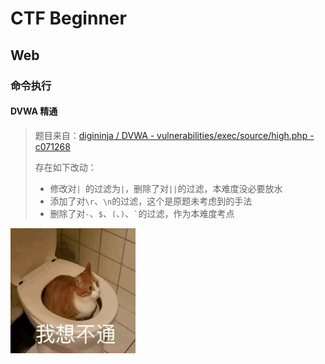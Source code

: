 # CTF Beginner

## Web

### 命令执行

#### DVWA 精通

> 题目来自：[digininja / DVWA - vulnerabilities/exec/source/high.php - c071268](https://github.com/digininja/DVWA/blob/c071268f7b4def6c5c50484db2c410952153ce9f/vulnerabilities/exec/source/high.php)
>
> 存在如下改动：
> - 修改对`| `的过滤为`|`，删除了对`||`的过滤，本难度没必要放水
> - 添加了对`\r`、`\n`的过滤，这个是原题未考虑到的手法
> - 删除了对`-`、`$`、`(`、`)`、`` ` ``的过滤，作为本难度考点

<img alt="为什么还能打通啊" height="200" src="./v2-202e466d3f3826ab428633c2ecfdf269_r.jpg" width="200"/>
